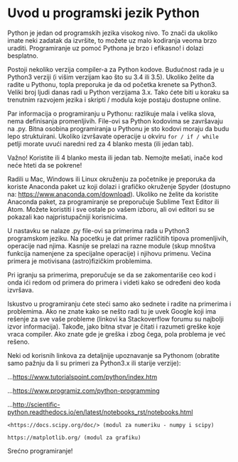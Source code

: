 # Uvod u programski jezik Python

Python je jedan od programskih jezika visokog nivo. To znači da ukoliko imate neki zadatak da izvršite, to možete uz malo kodiranja veoma brzo uraditi. Programiranje uz pomoć Pythona je brzo i efikasno! i dolazi besplatno.

Postoji nekoliko verzija compiler-a za Python kodove. Budućnost rada je u Python3 verziji (i višim verzijam kao što su 3.4 ili 3.5). Ukoliko želite da radite u Pythonu, topla preporuka je da od početka krenete sa Python3. Veliki broj ljudi danas radi u Python verzijama 3.x. Tako ćete biti u koraku sa trenutnim razvojem jezika i skripti / modula koje postaju dostupne online.

Par informacija o programiranju u Pythonu: razlikuje mala i velika slova, nema definisanja promenljivih. File-ovi sa Python kodovima se završavaju na .py. Bitna osobina programiranja u Pythonu je sto kodovi moraju da budu lepo struktuirani. Ukoliko izvršavate operacije u okviru ```for / if / while``` petlji morate uvući naredni red za 4 blanko mesta (ili jedan tab).

Važno! Koristite ili 4 blanko mesta ili jedan tab. Nemojte mešati, inače kod neće hteti da se pokrene!

Radili u Mac, Windows ili Linux okruženju za početnike je preporuka da koriste Anaconda paket uz koji dolazi i grafičko okruženje Spyder (dostupno na: https://www.anaconda.com/download). Ukoliko ne želite da koristite Anaconda paket, za programiranje se preporučuje Sublime Text Editor ili Atom. Možete koristiti i sve ostale po vašem izboru, ali ovi editori su se pokazali kao najpristupačniji korisnicima.

U nastavku se nalaze .py file-ovi sa primerima rada u Python3 programskom jeziku. Na pocetku je dat primer različitih tipova promenljivih, operacije nad njima. Kasnije se prelazi na razne module (skup mnoštva funkcija namenjene za specijalne operacije) i njihovu primenu. Većina primera je motivisana (astro)fizičkim problemima.

Pri igranju sa primerima, preporučuje se da se zakomentariše ceo kod i  onda ići redom od primera do primera i videti kako se određeni deo koda izvršava.

Iskustvo u programiranju ćete steći samo ako sednete i radite na primerima i problemima. Ako ne znate kako se nešto radi tu je uvek Google koji ima rešenje za sve vaše probleme (linkovi ka  Stackoverflow forumu su najbolji izvor informacija). Takođe, jako bitna stvar je čitati i razumeti greške koje vraca compiler. Ako znate gde je greška i zbog čega, pola problema je već rešeno.

Neki od korisnih linkova za detaljnije upoznavanje sa Pythonom (obratite samo pažnju da li su primeri za Python3.x ili starije verzije):

 ...<https://www.tutorialspoint.com/python/index.htm>

 ...<https://www.programiz.com/python-programming>

 ...<http://scientific-python.readthedocs.io/en/latest/notebooks_rst/notebooks.html>

	<https://docs.scipy.org/doc/> (modul za numeriku - numpy i scipy)

	https://matplotlib.org/ (modul za grafiku)

Srećno programiranje!